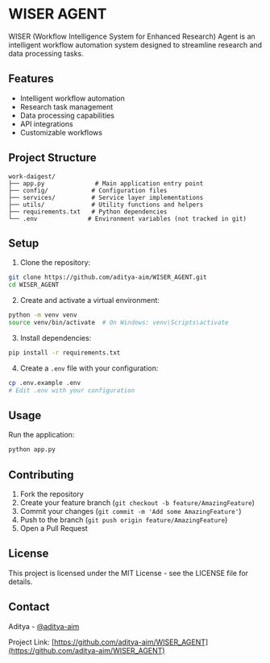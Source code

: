 # WISER AGENT

WISER (Workflow Intelligence System for Enhanced Research) Agent is an intelligent workflow automation system designed to streamline research and data processing tasks.

## Features

- Intelligent workflow automation
- Research task management
- Data processing capabilities
- API integrations
- Customizable workflows

## Project Structure

```
work-daigest/
├── app.py              # Main application entry point
├── config/            # Configuration files
├── services/          # Service layer implementations
├── utils/             # Utility functions and helpers
├── requirements.txt   # Python dependencies
└── .env              # Environment variables (not tracked in git)
```

## Setup

1. Clone the repository:
```bash
git clone https://github.com/aditya-aim/WISER_AGENT.git
cd WISER_AGENT
```

2. Create and activate a virtual environment:
```bash
python -m venv venv
source venv/bin/activate  # On Windows: venv\Scripts\activate
```

3. Install dependencies:
```bash
pip install -r requirements.txt
```

4. Create a `.env` file with your configuration:
```bash
cp .env.example .env
# Edit .env with your configuration
```

## Usage

Run the application:
```bash
python app.py
```

## Contributing

1. Fork the repository
2. Create your feature branch (`git checkout -b feature/AmazingFeature`)
3. Commit your changes (`git commit -m 'Add some AmazingFeature'`)
4. Push to the branch (`git push origin feature/AmazingFeature`)
5. Open a Pull Request

## License

This project is licensed under the MIT License - see the LICENSE file for details.

## Contact

Aditya - [@aditya-aim](https://github.com/aditya-aim)

Project Link: [https://github.com/aditya-aim/WISER_AGENT](https://github.com/aditya-aim/WISER_AGENT) 